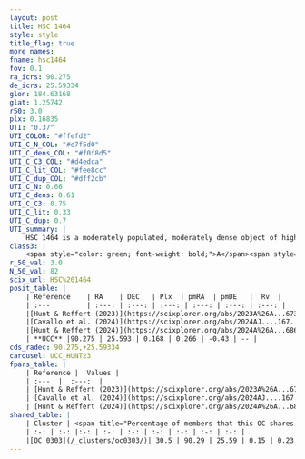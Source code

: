 ```yaml
---
layout: post
title: HSC 1464
style: style
title_flag: true
more_names: 
fname: hsc1464
fov: 0.1
ra_icrs: 90.275
de_icrs: 25.59334
glon: 184.63168
glat: 1.25742
r50: 3.0
plx: 0.16835
UTI: "0.37"
UTI_COLOR: "#ffefd2"
UTI_C_N_COL: "#e7f5d0"
UTI_C_dens_COL: "#f0f8d5"
UTI_C_C3_COL: "#d4edca"
UTI_C_lit_COL: "#fee8cc"
UTI_C_dup_COL: "#dff2cb"
UTI_C_N: 0.66
UTI_C_dens: 0.61
UTI_C_C3: 0.75
UTI_C_lit: 0.33
UTI_C_dup: 0.7
UTI_summary: |
    HSC 1464 is a moderately populated, moderately dense object of high C3 quality. It was recently reported in the literature.<br><br>This is likely a unique object, which shares a moderate percentage of members with at least one previously reported entry.
class3: |
    <span style="color: green; font-weight: bold;">A</span><span style="color: #FFC300; font-weight: bold;">B</span>
r_50_val: 3.0
N_50_val: 82
scix_url: HSC%201464
posit_table: |
    | Reference    | RA    | DEC   | Plx  | pmRA  | pmDE   |  Rv  |
    | :---         | :---: | :---: | :---: | :---: | :---: | :---: |
    |[Hunt & Reffert (2023)](https://scixplorer.org/abs/2023A%26A...673A.114H) | 90.285 | 25.594 | 0.167 | 0.285 | -0.461 | 25.558 |
    |[Cavallo et al. (2024)](https://scixplorer.org/abs/2024AJ....167...12C) | 90.258 | 25.588 | 0.17 | -- | -- | -- |
    |[Hunt & Reffert (2024)](https://scixplorer.org/abs/2024A%26A...686A..42H) | 90.285 | 25.594 | 0.167 | 0.285 | -0.461 | 25.558 |
    | **UCC** |90.275 | 25.593 | 0.168 | 0.266 | -0.43 | -- | 
cds_radec: 90.275,+25.59334
carousel: UCC_HUNT23
fpars_table: |
    | Reference |  Values |
    | :---  |  :---:  |
    | [Hunt & Reffert (2023)](https://scixplorer.org/abs/2023A%26A...673A.114H) | `AV50=1.9, diffAV50=1.411, MOD50=13.587, logAge50=7.773` |
    | [Cavallo et al. (2024)](https://scixplorer.org/abs/2024AJ....167...12C) | `AV50=1.65, dMod50=13.04, logAge50=8.12, [Fe/H]50=0.25` |
    | [Hunt & Reffert (2024)](https://scixplorer.org/abs/2024A%26A...686A..42H) | `MassJ=954.619` |
shared_table: |
    | Cluster | <span title="Percentage of members that this OC shares with the ones listed">%</span>   | RA   | DEC   | Plx   | pmRA  | pmDE  | Rv | UTI |
    | :-: | :-: |:-: | :-: | :-: | :-: | :-: | :-: | :-: |
    |[OC 0303](/_clusters/oc0303/)| 30.5 | 90.29 | 25.59 | 0.15 | 0.23 | -0.41 | -- |0.35 |
---
```

